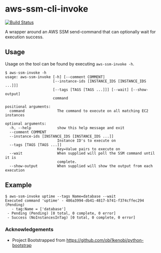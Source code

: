 # aws-ssm-cli-invoke

[![Build Status](https://travis-ci.org/stevemac007/aws-ssm-cli-invoke.svg?branch=master)](https://travis-ci.org/stevemac007/aws-ssm-cli-invoke)

A wrapper around an AWS SSM send-command that can optionally wait for execution success.

## Usage

Usage on the tool can be found by executing `aws-ssm-invoke -h`.

```
$ aws-ssm-invoke -h
usage: aws-ssm-invoke [-h] [--comment COMMENT]
                      [--instance-ids [INSTANCE_IDS [INSTANCE_IDS ...]]]
                      [--tags [TAGS [TAGS ...]]] [--wait] [--show-output]
                      command

positional arguments:
  command               The command to execute on all matching EC2 instances

optional arguments:
  -h, --help            show this help message and exit
  --comment COMMENT
  --instance-ids [INSTANCE_IDS [INSTANCE_IDS ...]]
                        Instance ID's to execute on
  --tags [TAGS [TAGS ...]]
                        Key=Value pairs to execute on
  --wait                When supplied will poll the SSM command until it is
                        complete.
  --show-output         When supplied will show the output from each execution
```

## Example

```
$ aws-ssm-invoke uptime --tags Name=database --wait
Executed command 'uptime' - 486a3994-db41-4817-b741-f374cffec294  (Pending)
   - tag:Name = ['database']
 - Pending (Pending) [0 total, 0 complete, 0 error]
 - Success (NoInstancesInTag) [0 total, 0 complete, 0 error]
```

### Acknowledgements

- Project Bootstrapped from https://github.com/obi1kenobi/python-bootstrap